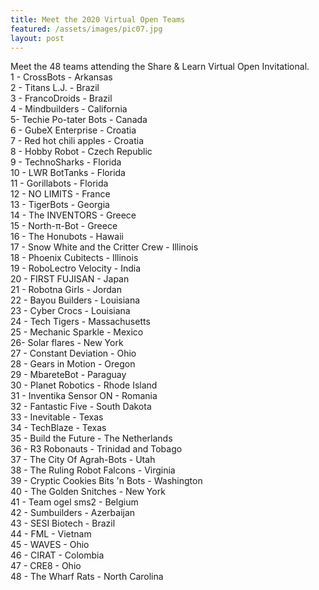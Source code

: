 ```yaml
---
title: Meet the 2020 Virtual Open Teams
featured: /assets/images/pic07.jpg
layout: post
---
```


<p>Meet the 48 teams attending the Share & Learn Virtual Open Invitational.

<br>
1 - CrossBots - Arkansas
<br>
2 - Titans L.J. - Brazil
<br>
3 - FrancoDroids - Brazil
<br>
4 - Mindbuilders - California
<br>
5- Techie Po-tater Bots - Canada
<br>
6 - GubeX Enterprise - Croatia
<br>
7 - Red hot chili apples - Croatia
<br>
8 - Hobby Robot - Czech Republic
<br>
9 - TechnoSharks - Florida
<br>
10 - LWR BotTanks - Florida
<br>
11 - Gorillabots - Florida
<br>
12 - NO LIMITS - France
<br>
13 - TigerBots - Georgia
<br>
14 - The INVENTORS - Greece
<br>
15 - North-π-Bot - Greece
<br>
16 - The Honubots - Hawaii
<br>
17 - Snow White and the Critter Crew - Illinois
<br>
18 - Phoenix Cubitects - Illinois
<br>
19 - RoboLectro Velocity - India
<br>
20 - FIRST FUJISAN - Japan
<br>
21 - Robotna Girls - Jordan
<br>
22 - Bayou Builders - Louisiana
<br>
23 - Cyber Crocs - Louisiana
<br>
24 - Tech Tigers - Massachusetts
<br>
25 - Mechanic Sparkle - Mexico
<br>
26- Solar flares - New York
<br>
27 - Constant Deviation - Ohio
<br>
28 - Gears in Motion - Oregon
<br>
29 - MbareteBot - Paraguay
<br>
30 - Planet Robotics - Rhode Island
<br>
31 - Inventika Sensor ON - Romania
<br>
32 - Fantastic Five - South Dakota
<br>
33 - Inevitable - Texas
<br>
34 - TechBlaze - Texas
<br>
35 - Build the Future - The Netherlands
<br>
36 - R3 Robonauts - Trinidad and Tobago
<br>
37 - The City Of Agrah-Bots - Utah
<br>
38 - The Ruling Robot Falcons - Virginia
<br>
39 - Cryptic Cookies Bits 'n Bots - Washington
<br>
40 - The Golden Snitches - New York
<br>
41 - Team ogel sms2 - Belgium
<br>
42 - Sumbuilders - Azerbaijan
<br>
43 - SESI Biotech - Brazil
<br>
44 - FML - Vietnam
<br>
45 - WAVES - Ohio
<br>
46 - CIRAT - Colombia
<br>
47 - CRE8 - Ohio
<br>
48 - The Wharf Rats - North Carolina
</p>
